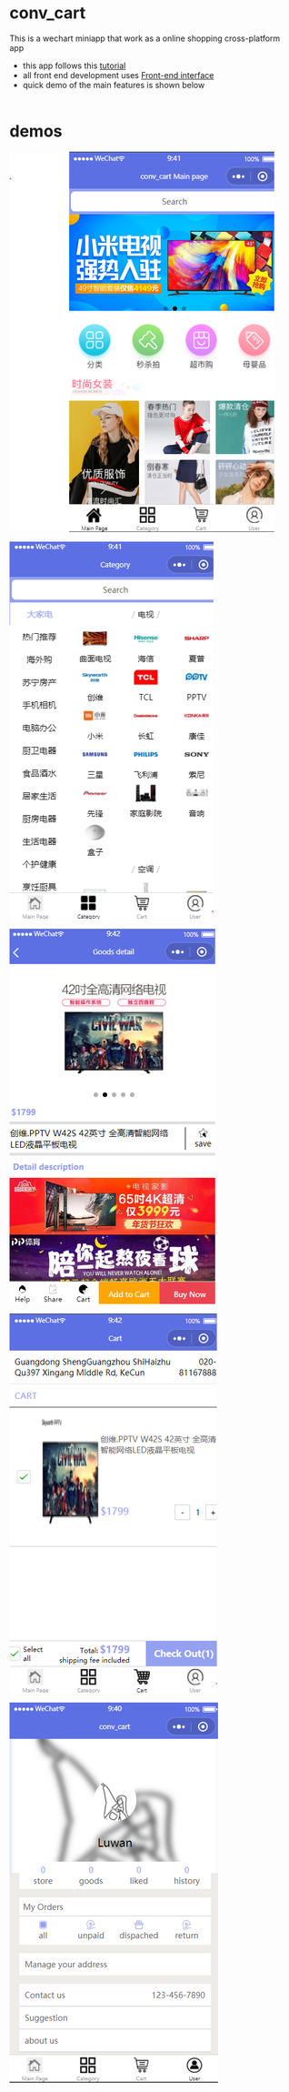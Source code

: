 # conv_cart

This is a wechart miniapp that work as a online shopping cross-platform app
- this app follows this [tutorial](https://www.bilibili.com/video/BV1nE41117BQ?p=56)
- all front end development uses [Front-end interface](https://www.showdoc.com.cn/128719739414963)
- quick demo of the main features is shown below
<br/><br/>
# demos
![mainpage](https://github.com/LuwanW/conv_cart/blob/master/demo/main.PNG?raw=true "mainpage")

![category](https://github.com/LuwanW/conv_cart/blob/master/demo/category.PNG?raw=true "category")

![goods](https://github.com/LuwanW/conv_cart/blob/master/demo/goods.PNG?raw=true "goods")

![cart](https://github.com/LuwanW/conv_cart/blob/master/demo/cart.PNG?raw=true "cart")

![user](https://github.com/LuwanW/conv_cart/blob/master/demo/user.PNG?raw=true "user")

